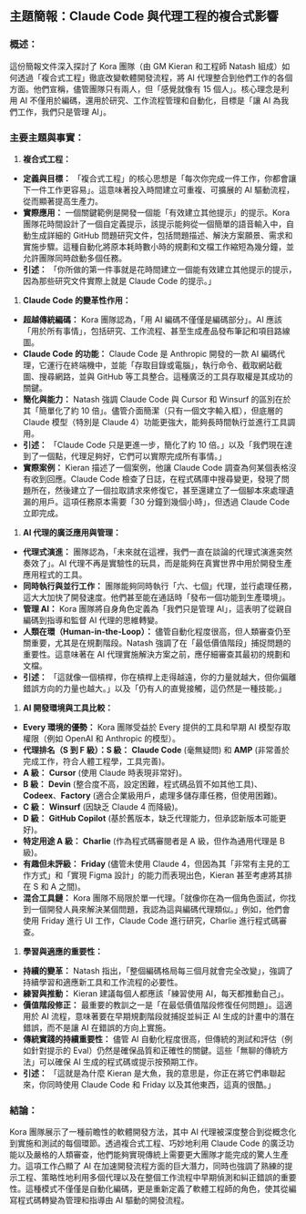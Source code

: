 ## 主題簡報：Claude Code 與代理工程的複合式影響

### 概述：

這份簡報文件深入探討了 Kora 團隊（由 GM Kieran 和工程師 Natash 組成）如何透過「複合式工程」徹底改變軟體開發流程，將 AI 代理整合到他們工作的各個方面。他們宣稱，儘管團隊只有兩人，但「感覺就像有 15 個人」。核心理念是利用 AI 不僅用於編碼，還用於研究、工作流程管理和自動化，目標是「讓 AI 為我們工作，我們只是管理 AI」。

### 主要主題與事實：

1. **複合式工程：**

- **定義與目標：** 「複合式工程」的核心思想是「每次你完成一件工作，你都會讓下一件工作更容易」。這意味著投入時間建立可重複、可擴展的 AI 驅動流程，從而顯著提高生產力。
- **實際應用：** 一個關鍵範例是開發一個能「有效建立其他提示」的提示。Kora 團隊花時間設計了一個自定義提示，該提示能夠從一個簡單的語音輸入中，自動生成詳細的 GitHub 問題研究文件，包括問題描述、解決方案願景、需求和實施步驟。這種自動化將原本耗時數小時的規劃和文檔工作縮短為幾分鐘，並允許團隊同時啟動多個任務。
- **引述：** 「你所做的第一件事就是花時間建立一個能有效建立其他提示的提示，因為那些研究文件實際上就是 Claude Code 的提示。」

1. **Claude Code 的變革性作用：**

- **超越傳統編碼：** Kora 團隊認為，「用 AI 編碼不僅僅是編碼部分」。AI 應該「用於所有事情」，包括研究、工作流程、甚至生成產品發布筆記和項目路線圖。
- **Claude Code 的功能：** Claude Code 是 Anthropic 開發的一款 AI 編碼代理，它運行在終端機中，並能「存取目錄或電腦」，執行命令、截取網站截圖、搜尋網路，並與 GitHub 等工具整合。這種廣泛的工具存取權是其成功的關鍵。
- **簡化與能力：** Natash 強調 Claude Code 與 Cursor 和 Winsurf 的區別在於其「簡單化了約 10 倍」。儘管介面簡潔（只有一個文字輸入框），但底層的 Claude 模型（特別是 Claude 4）功能更強大，能夠長時間執行並進行工具調用。
- **引述：** 「Claude Code 只是更進一步，簡化了約 10 倍。」以及「我們現在達到了一個點，代理足夠好，它們可以實際完成所有事情。」
- **實際案例：** Kieran 描述了一個案例，他讓 Claude Code 調查為何某個表格沒有收到回應。Claude Code 檢查了日誌，在程式碼庫中搜尋變更，發現了問題所在，然後建立了一個拉取請求來修復它，甚至還建立了一個腳本來處理遺漏的用戶。這項任務原本需要「30 分鐘到幾個小時」，但透過 Claude Code 立即完成。

1. **AI 代理的廣泛應用與管理：**

- **代理式演進：** 團隊認為，「未來就在這裡，我們一直在談論的代理式演進突然奏效了」。AI 代理不再是實驗性的玩具，而是能夠在真實世界中用於開發生產應用程式的工具。
- **同時執行與並行工作：** 團隊能夠同時執行「六、七個」代理，並行處理任務，這大大加快了開發速度。他們甚至能在通話時「發布一個功能到生產環境」。
- **管理 AI：** Kora 團隊將自身角色定義為「我們只是管理 AI」，這表明了從親自編碼到指導和監督 AI 代理的思維轉變。
- **人類在環（Human-in-the-Loop）：** 儘管自動化程度很高，但人類審查仍至關重要，尤其是在規劃階段。Natash 強調了在「最低價值階段」捕捉問題的重要性。這意味著在 AI 代理實施解決方案之前，應仔細審查其最初的規劃和文檔。
- **引述：** 「這就像一個槓桿，你在槓桿上走得越遠，你的力量就越大，但你偏離錯誤方向的力量也越大。」以及「仍有人的直覺接觸，這仍然是一種技能。」

1. **AI 開發環境與工具比較：**

- **Every 環境的優勢：** Kora 團隊受益於 Every 提供的工具和早期 AI 模型存取權限（例如 OpenAI 和 Anthropic 的模型）。
- **代理排名（S 到 F 級）：S 級：** **Claude Code** (毫無疑問) 和 **AMP** (非常善於完成工作，符合人體工程學，工具完善)。
- **A 級：** **Cursor** (使用 Claude 時表現非常好)。
- **B 級：** **Devin** (整合度不高，設定困難，程式碼品質不如其他工具)、**Codeex**、**Factory** (適合企業級用戶，處理多儲存庫任務，但使用困難)。
- **C 級：** **Winsurf** (因缺乏 Claude 4 而降級)。
- **D 級：** **GitHub Copilot** (基於舊版本，缺乏代理能力，但承認新版本可能更好)。
- **特定用途 A 級：** **Charlie** (作為程式碼審閱者是 A 級，但作為通用代理是 B 級)。
- **有趣但未評級：** **Friday** (儘管未使用 Claude 4，但因為其「非常有主見的工作方式」和「實現 Figma 設計」的能力而表現出色，Kieran 甚至考慮將其排在 S 和 A 之間)。
- **混合工具鏈：** Kora 團隊不局限於單一代理。「就像你在為一個角色面試，你找到一個開發人員來解決某個問題，我認為這與編碼代理類似。」例如，他們會使用 Friday 進行 UI 工作，Claude Code 進行研究，Charlie 進行程式碼審查。

1. **學習與適應的重要性：**

- **持續的變革：** Natash 指出，「整個編碼格局每三個月就會完全改變」，強調了持續學習和適應新工具和工作流程的必要性。
- **練習與推動：** Kieran 建議每個人都應該「練習使用 AI，每天都推動自己」。
- **價值階段修正：** 最重要的教訓之一是「在最低價值階段修復任何問題」。這適用於 AI 流程，意味著要在早期規劃階段就捕捉並糾正 AI 生成的計畫中的潛在錯誤，而不是讓 AI 在錯誤的方向上實施。
- **傳統實踐的持續重要性：** 儘管 AI 自動化程度很高，但傳統的測試和評估（例如針對提示的 Eval）仍然是確保品質和正確性的關鍵。這些「無聊的傳統方法」可以確保 AI 生成的程式碼或提示按預期工作。
- **引述：** 「這就是為什麼 Kieran 是大魚，我的意思是，你正在將它們串聯起來，你同時使用 Claude Code 和 Friday 以及其他東西，這真的很酷。」

### 結論：

Kora 團隊展示了一種前瞻性的軟體開發方法，其中 AI 代理被深度整合到從概念化到實施和測試的每個環節。透過複合式工程、巧妙地利用 Claude Code 的廣泛功能以及嚴格的人類審查，他們能夠實現傳統上需要更大團隊才能完成的驚人生產力。這項工作凸顯了 AI 在加速開發流程方面的巨大潛力，同時也強調了熟練的提示工程、策略性地利用多個代理以及在整個工作流程中早期偵測和糾正錯誤的重要性。這種模式不僅僅是自動化編碼，更是重新定義了軟體工程師的角色，使其從編寫程式碼轉變為管理和指導由 AI 驅動的開發流程。